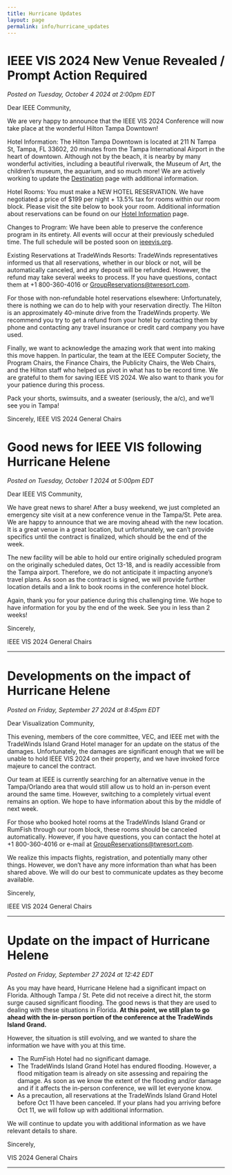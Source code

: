 ```yaml
---
title: Hurricane Updates
layout: page
permalink: info/hurricane_updates
---
```


# IEEE VIS 2024 New Venue Revealed / Prompt Action Required

*Posted on Tuesday, October 4 2024 at 2:00pm EDT*


Dear IEEE Community,

We are very happy to announce that the IEEE VIS 2024 Conference will now take place at the wonderful Hilton Tampa Downtown! 

Hotel Information: The Hilton Tampa Downtown is located at 211 N Tampa St, Tampa, FL 33602, 20 minutes from the Tampa International Airport in the heart of downtown. Although not by the beach, it is nearby by many wonderful activities, including a beautiful riverwalk, the Museum of Art, the children’s museum, the aquarium, and so much more! We are actively working to update the [Destination](/destination) page with additional information.

Hotel Rooms: You must make a NEW HOTEL RESERVATION. We have negotiated a price of $199 per night + 13.5% tax for rooms within our room block. Please visit the site below to book your room. Additional information about reservations can be found on our [Hotel Information](/info/registration/hotel-information) page.

<URL HERE>

Changes to Program: We have been able to preserve the conference program in its entirety. All events will occur at their previously scheduled time. The full schedule will be posted soon on [ieeevis.org](https://ieeevis.org).

Existing Reservations at TradeWinds Resorts: TradeWinds representatives informed us that all reservations, whether in our block or not, will be automatically canceled, and any deposit will be refunded. However, the refund may take several weeks to process. If you have questions, contact them at +1 800-360-4016 or GroupReservations@twresort.com.

For those with non-refundable hotel reservations elsewhere: Unfortunately, there is nothing we can do to help with your reservation directly. The Hilton is an approximately 40-minute drive from the TradeWinds property. We recommend you try to get a refund from your hotel by contacting them by phone and contacting any travel insurance or credit card company you have used.

Finally, we want to acknowledge the amazing work that went into making this move happen. In particular, the team at the IEEE Computer Society, the Program Chairs, the Finance Chairs, the Publicity Chairs, the Web Chairs, and the Hilton staff who helped us pivot in what has to be record time. We are grateful to them for saving IEEE VIS 2024. We also want to thank you for your patience during this process.

Pack your shorts, swimsuits, and a sweater (seriously, the a/c), and we’ll see you in Tampa!

Sincerely,
IEEE VIS 2024 General Chairs



# Good news for IEEE VIS following Hurricane Helene

*Posted on Tuesday, October 1 2024 at 5:00pm EDT*


Dear IEEE VIS Community,

We have great news to share! After a busy weekend, we just completed an emergency site visit at a new conference venue in the Tampa/St. Pete area. We are happy to announce that we are moving ahead with the new location. It is a great venue in a great location, but unfortunately, we can’t provide specifics until the contract is finalized, which should be the end of the week.

The new facility will be able to hold our entire originally scheduled program on the originally scheduled dates, Oct 13-18, and is readily accessible from the Tampa airport. Therefore, we do not anticipate it impacting anyone’s travel plans. As soon as the contract is signed, we will provide further location details and a link to book rooms in the conference hotel block.

Again, thank you for your patience during this challenging time. We hope to have information for you by the end of the week.
See you in less than 2 weeks!

Sincerely,

IEEE VIS 2024 General Chairs


<hr />

# Developments on the impact of Hurricane Helene

*Posted on Friday, September 27 2024 at 8:45pm EDT*


Dear Visualization Community,


This evening, members of the core committee, VEC, and IEEE met with the TradeWinds Island Grand Hotel manager for an update on the status of the damages. Unfortunately, the damages are significant enough that we will be unable to hold IEEE VIS 2024 on their property, and we have invoked force majeure to cancel the contract.



Our team at IEEE is currently searching for an alternative venue in the Tampa/Orlando area that would still allow us to hold an in-person event around the same time. However, switching to a completely virtual event remains an option. We hope to have information about this by the middle of next week.



For those who booked hotel rooms at the TradeWinds Island Grand or RumFish through our room block, these rooms should be canceled automatically. However, if you have questions, you can contact the hotel at +1 800-360-4016 or e-mail at GroupReservations@twresort.com.



We realize this impacts flights, registration, and potentially many other things. However, we don’t have any more information than what has been shared above. We will do our best to communicate updates as they become available.



Sincerely,

IEEE VIS 2024 General Chairs


<hr />

# Update on the impact of Hurricane Helene

*Posted on Friday, September 27 2024 at 12:42 EDT*

As you may have heard, Hurricane Helene had a significant impact on Florida. Although Tampa / St. Pete did not receive a direct hit, the storm surge caused significant flooding. The good news is that they are used to dealing with these situations in Florida.
**At this point, we still plan to go ahead with the in-person portion of the conference at the TradeWinds Island Grand.**

However, the situation is still evolving, and we wanted to share the information we have with you at this time.
- The RumFish Hotel had no significant damage.
- The TradeWinds Island Grand Hotel has endured flooding. However, a flood mitigation team is already on site assessing and repairing the damage. As soon as we know the extent of the flooding and/or damage and if it affects the in-person conference, we will let everyone know.
- As a precaution, all reservations at the TradeWinds Island Grand Hotel before Oct 11 have been canceled. If your plans had you arriving before Oct 11, we will follow up with additional information.

We will continue to update you with additional information as we have relevant details to share.

Sincerely,

VIS 2024 General Chairs

<hr />

